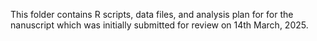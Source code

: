 This folder contains R scripts, data files, and analysis plan for for the nanuscript which was initially submitted for review on 14th March, 2025.
